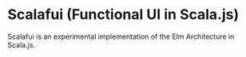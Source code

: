 # Scalafui (Functional UI in Scala.js)

Scalafui is an experimental implementation of the Elm Architecture in Scala.js.

